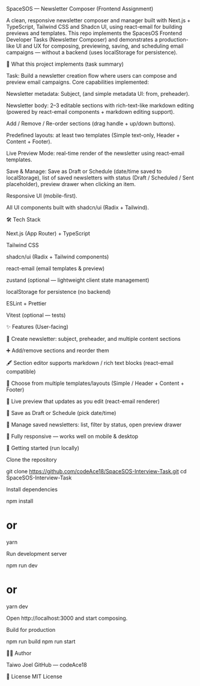 SpaceSOS — Newsletter Composer (Frontend Assignment)

A clean, responsive newsletter composer and manager built with Next.js + TypeScript, Tailwind CSS and Shadcn UI, using react-email for building previews and templates. This repo implements the SpacesOS Frontend Developer Tasks (Newsletter Composer) and demonstrates a production-like UI and UX for composing, previewing, saving, and scheduling email campaigns — without a backend (uses localStorage for persistence).

🧩 What this project implements (task summary)

Task: Build a newsletter creation flow where users can compose and preview email campaigns.
Core capabilities implemented:

Newsletter metadata: Subject, (and simple metadata UI: from, preheader).

Newsletter body: 2–3 editable sections with rich-text-like markdown editing (powered by react-email components + markdown editing support).

Add / Remove / Re-order sections (drag handle + up/down buttons).

Predefined layouts: at least two templates (Simple text-only, Header + Content + Footer).

Live Preview Mode: real-time render of the newsletter using react-email templates.

Save & Manage: Save as Draft or Schedule (date/time saved to localStorage), list of saved newsletters with status (Draft / Scheduled / Sent placeholder), preview drawer when clicking an item.

Responsive UI (mobile-first).

All UI components built with shadcn/ui (Radix + Tailwind).

🛠️ Tech Stack

Next.js (App Router) + TypeScript

Tailwind CSS

shadcn/ui (Radix + Tailwind components)

react-email (email templates & preview)

zustand (optional — lightweight client state management)

localStorage for persistence (no backend)

ESLint + Prettier

Vitest (optional — tests)

✨ Features (User-facing)

📝 Create newsletter: subject, preheader, and multiple content sections

➕ Add/remove sections and reorder them

🖋️ Section editor supports markdown / rich text blocks (react-email compatible)

🎨 Choose from multiple templates/layouts (Simple / Header + Content + Footer)

👀 Live preview that updates as you edit (react-email renderer)

💾 Save as Draft or Schedule (pick date/time)

📂 Manage saved newsletters: list, filter by status, open preview drawer

📱 Fully responsive — works well on mobile & desktop


🔧 Getting started (run locally)

Clone the repository

git clone https://github.com/codeAce18/SpaceSOS-Interview-Task.git
cd SpaceSOS-Interview-Task


Install dependencies

npm install
# or
yarn


Run development server

npm run dev
# or
yarn dev


Open http://localhost:3000 and start composing.

Build for production

npm run build
npm run start


🧑‍💻 Author

Taiwo Joel
GitHub — codeAce18

📄 License
MIT License
